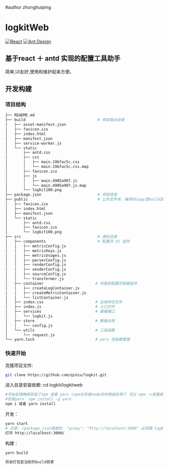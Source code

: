 #author zhonghuiping

# logkitWeb

[![React](https://img.shields.io/badge/react-^15.6.1-brightgreen.svg?style=flat-square)](https://github.com/facebook/react)
[![Ant Design](https://img.shields.io/badge/ant--design-^2.9.0-yellowgreen.svg?style=flat-square)](https://github.com/ant-design/ant-design)


## 基于react ＋ antd 实现的配置工具助手

   简单,UI友好,使用和维护起来方便。

## 开发构建

### 项目结构

```bash
├── README.md
├── build                                # 项目输出目录
│   ├── asset-manifest.json
│   ├── favicon.ico
│   ├── index.html
│   ├── manifest.json
│   ├── service-worker.js
│   └── static
│       ├── antd.css
│       ├── css
│       │   ├── main.19bfac5c.css
│       │   └── main.19bfac5c.css.map
│       ├── favicon.ico
│       ├── js
│       │   ├── main.4905a907.js
│       │   └── main.4905a907.js.map
│       └── logkit100.png
├── package.json                         # 项目信息
├── public                               # 公共文件夹，编译时copy至build目录
│   ├── favicon.ico
│   ├── index.html
│   ├── manifest.json
│   └── static
│       ├── antd.css
│       ├── favicon.ico
│       └── logkit100.png
├── src                                  # 源码目录
│   ├── components                       # 配置页 UI 组件
│   │   ├── metricConfig.js
│   │   ├── metricKeys.js
│   │   ├── metricUsages.js
│   │   ├── parserConfig.js
│   │   ├── renderConfig.js
│   │   ├── senderConfig.js
│   │   ├── sourceConfig.js
│   │   └── transformer.js
│   ├── container                       # 列表和配置页容器组件
│   │   ├── createLogContainer.js
│   │   ├── createMetricContainer.js
│   │   └── listContainer.js
│   ├── index.css                       # 全局样式文件
│   ├── index.js                        # 入口文件
│   ├── services                        # 数据接口
│   │   └── logkit.js
│   ├── store                           # 数据仓库
│   │   └── config.js
│   └── utils                           # 工具函数
│       └── request.js
└── yarn.lock                           # yarn 包依赖管理
```

### 快速开始

克隆项目文件:

```bash
git clone https://github.com/qiniu/logkit.git
```

进入目录安装依赖:
cd logkit/logkitweb

```bash
#开始前请确保安装了npm 或者 yarn (npm在安装node的时候就自带了 可以 npm -v查看版本信息)
#安装yarn  npm install -g yarn
npm i 或者 yarn install
```

开发：

```bash
yarn start
# 注意: (package.json里面的  "proxy": "http://localhost:3000" 必须跟 logkit.conf里面的bind_host的端口相同)
打开 http://localhost:3000/
```

构建：

```bash
yarn build

将会打包至当前的build目录
